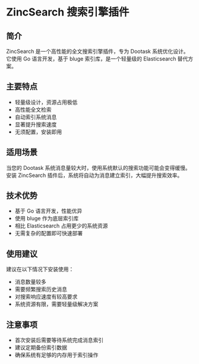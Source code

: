 # ZincSearch 搜索引擎插件

## 简介
ZincSearch 是一个高性能的全文搜索引擎插件，专为 Dootask 系统优化设计。它使用 Go 语言开发，基于 bluge 索引库，是一个轻量级的 Elasticsearch 替代方案。

## 主要特点
- 轻量级设计，资源占用极低
- 高性能全文检索
- 自动索引系统消息
- 显著提升搜索速度
- 无须配置，安装即用

## 适用场景
当您的 Dootask 系统消息量较大时，使用系统默认的搜索功能可能会变得缓慢。安装 ZincSearch 插件后，系统将自动为消息建立索引，大幅提升搜索效率。

## 技术优势
- 基于 Go 语言开发，性能优异
- 使用 bluge 作为底层索引库
- 相比 Elasticsearch 占用更少的系统资源
- 无需复杂的配置即可快速部署

## 使用建议
建议在以下情况下安装使用：
- 消息数量较多
- 需要频繁搜索历史消息
- 对搜索响应速度有较高要求
- 系统资源有限，需要轻量级解决方案

## 注意事项
- 首次安装后需要等待系统完成消息索引
- 建议定期备份索引数据
- 确保系统有足够的内存用于索引操作